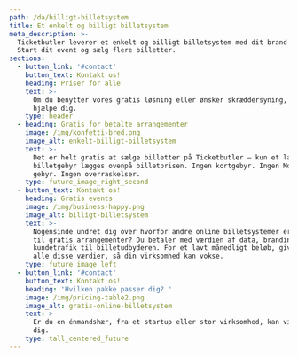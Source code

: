 ```yaml
---
path: /da/billigt-billetsystem
title: Et enkelt og billigt billetsystem
meta_description: >-
  Ticketbutler leverer et enkelt og billigt billetsystem med dit brand i fokus.
  Start dit event og sælg flere billetter. 
sections:
  - button_link: '#contact'
    button_text: Kontakt os!
    heading: Priser for alle
    text: >-
      Om du benytter vores gratis løsning eller ønsker skræddersyning, kan vi
      hjælpe dig.
    type: header
  - heading: Gratis for betalte arrangementer
    image: /img/konfetti-bred.png
    image_alt: enkelt-billigt-billetsystem
    text: >-
      Det er helt gratis at sælge billetter på Ticketbutler – kun et lavt
      billetgebyr lægges ovenpå billetprisen. Ingen kortgebyr. Ingen MobilePay
      gebyr. Ingen overraskelser. 
    type: future_image_right_second
  - button_text: Kontakt os!
    heading: Gratis events
    image: /img/business-happy.png
    image_alt: billigt-billetsystem
    text: >-
      Nogensinde undret dig over hvorfor andre online billetsystemer er gratis
      til gratis arrangementer? Du betaler med værdien af data, branding og
      kundetrafik til billetudbyderen. For et lavt månedligt beløb, giver vi dig
      alle disse værdier, så din virksomhed kan vokse.
    type: future_image_left
  - button_link: '#contact'
    button_text: Kontakt os!
    heading: 'Hvilken pakke passer dig? '
    image: /img/pricing-table2.png
    image_alt: gratis-online-billetsystem
    text: >-
      Er du en énmandshær, fra et startup eller stor virksomhed, kan vi hjælpe
      dig.
    type: tall_centered_future
---
```


